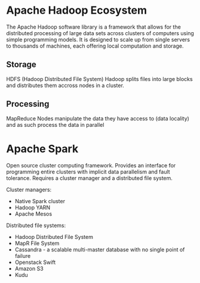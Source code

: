 Apache Hadoop Ecosystem
=======================
The Apache Hadoop software library is a framework that allows for the distributed processing of large data sets across clusters of computers using simple programming models. It is designed to scale up from single servers to thousands of machines, each offering local computation and storage.

Storage
------
HDFS (Hadoop Distributed File System)
Hadoop splits files into large blocks and distributes them accross nodes in a cluster.

Processing
----------
MapReduce
Nodes manipulate the data they have access to (data locality) and as such process the data in parallel


Apache Spark
============
Open source cluster computing framework. Provides an interface for programming entire clusters with implicit data parallelism and fault tolerance. Requires a cluster manager and a distributed file system.

Cluster managers:
* Native Spark cluster
* Hadoop YARN
* Apache Mesos

Distributed file systems:
* Hadoop Distributed File System
* MapR File System
* Cassandra - a scalable multi-master database with no single point of failure
* Openstack Swift
* Amazon S3
* Kudu



